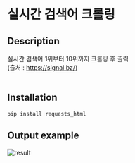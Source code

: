 # 실시간 검색어 크롤링

## Description
실시간 검색어 1위부터 10위까지 크롤링 후 출력<br>
(출처 : https://signal.bz/)
<br><br>

## Installation
```
pip install requests_html
```

## Output example
![result](https://user-images.githubusercontent.com/103200144/166220522-ddd93aa8-a42b-4663-b9f8-23436d61b5a3.png)
